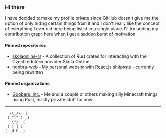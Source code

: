 ### Hi there

I have decided to make my profile private since GitHub doesn't give me the option of only hiding certain things from it and I don't really like the concept of everything I ever did here being listed in a single place. I'll try adding my contribution graph here when I get a sudden burst of motivation.

#### Pinned repositories

- [skolaonline-rs](https://github.com/HonbraDev/skolaonline-rs) - A collection of Rust crates for interacting with the Czech edutech provider Škola OnLine
- [honbra-web](https://github.com/HonbraDev/honbra-web) - My personal website with React.js shitposts - currently being rewritten

#### Pinned organizations

- [Goobers, Inc.](https://github.com/GoobersInc) - Me and a couple of others making silly Minecraft things using Rust, mostly private stuff for now

---

```
  /\_/\  (
 ( ^.^ ) _)
   \"/  (
 ( | | )
(__d b__)
```
